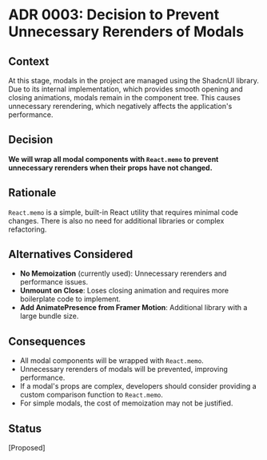 # ADR 0003: Decision to Prevent Unnecessary Rerenders of Modals

## Context

At this stage, modals in the project are managed using the ShadcnUI library. Due to its internal implementation, which provides smooth opening and closing animations, modals remain in the component tree. This causes unnecessary rerendering, which negatively affects the application's performance.

## Decision

**We will wrap all modal components with `React.memo` to prevent unnecessary rerenders when their props have not changed.**

## Rationale

`React.memo` is a simple, built-in React utility that requires minimal code changes. There is also no need for additional libraries or complex refactoring.

## Alternatives Considered

- **No Memoization** (currently used): Unnecessary rerenders and performance issues.
- **Unmount on Close**: Loses closing animation and requires more boilerplate code to implement.
- **Add AnimatePresence from Framer Motion**: Additional library with a large bundle size.

## Consequences

- All modal components will be wrapped with `React.memo`.
- Unnecessary rerenders of modals will be prevented, improving performance.
- If a modal's props are complex, developers should consider providing a custom comparison function to `React.memo`.
- For simple modals, the cost of memoization may not be justified.

## Status

[Proposed]
